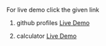For live demo click the given link

1. github profiles  [Live Demo](https://shorturl.at/wC6ZA)

2. calculator  [Live Demo](https://mayurbhong.github.io/mini_projects/2%20%20calculator/)
